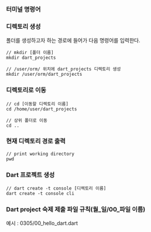 ### 터미널 명령어

### 디렉토리 생성
폴더를 생성하고자 하는 경로에 들어가 다음 명령어를 입력한다.

    // mkdir [폴더 이름]
    mkdir dart_projects

    // /user/orm/ 위치에 dart_projects 디렉토리 생성
    mkdir /user/orm/dart_projects


### 디렉토리로 이동

    // cd [이동할 디렉토리 이름]
    cd /home/user/dart_projects

    // 상위 폴더로 이동
    cd ..


### 현재 디렉토리 경로 출력

    // print working directory
    pwd


### Dart 프로젝트 생성

    // dart create -t console [디렉토리 이름]
    dart create -t console cli

    
### Dart project 숙제 제출 파일 규칙(월_일/00_파일 이름)
예시 : 0305/00_hello_dart.dart
